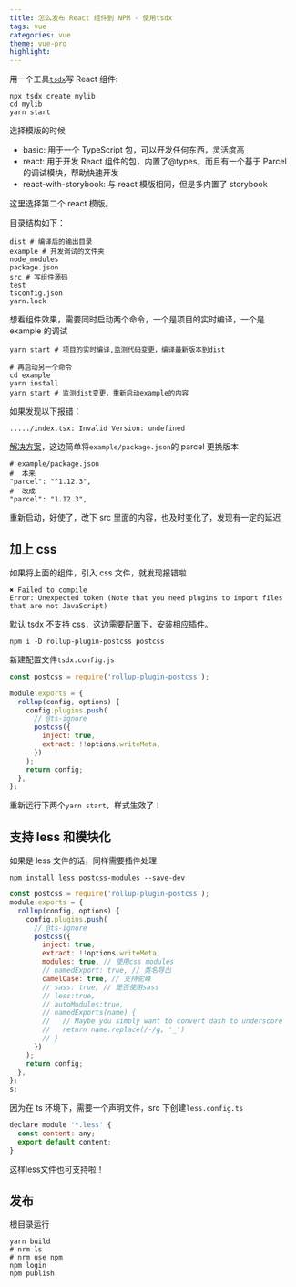 ```yaml
---
title: 怎么发布 React 组件到 NPM - 使用tsdx
tags: vue
categories: vue
theme: vue-pro
highlight:
---
```

用一个工具[`tsdx`](https://github.com/jaredpalmer/tsdx)写 React 组件:

```shell
npx tsdx create mylib
cd mylib
yarn start
```

选择模版的时候

- basic: 用于一个 TypeScript 包，可以开发任何东西，灵活度高
- react: 用于开发 React 组件的包，内置了@types，而且有一个基于 Parcel 的调试模块，帮助快速开发
- react-with-storybook: 与 react 模版相同，但是多内置了 storybook

这里选择第二个 react 模版。

目录结构如下：

```shell
dist # 编译后的输出目录
example # 开发调试的文件夹
node_modules
package.json
src # 写组件源码
test
tsconfig.json
yarn.lock
```

想看组件效果，需要同时启动两个命令，一个是项目的实时编译，一个是 example 的调试

```shell
yarn start # 项目的实时编译,监测代码变更，编译最新版本到dist

# 再启动另一个命令
cd example
yarn install
yarn start # 监测dist变更，重新启动example的内容
```

如果发现以下报错：

```shell
...../index.tsx: Invalid Version: undefined
```

[解决方案](https://github.com/jaredpalmer/tsdx/issues/980)，这边简单将`example/package.json`的 parcel 更换版本

```shell
# example/package.json
#  本来
"parcel": "^1.12.3",
#  改成
"parcel": "1.12.3",
```

重新启动，好使了，改下 src 里面的内容，也及时变化了，发现有一定的延迟

## 加上 css

如果将上面的组件，引入 css 文件，就发现报错啦

```shell
✖ Failed to compile
Error: Unexpected token (Note that you need plugins to import files that are not JavaScript)
```

默认 tsdx 不支持 css，这边需要配置下，安装相应插件。

```shell
npm i -D rollup-plugin-postcss postcss
```

新建配置文件`tsdx.config.js`

```js
const postcss = require('rollup-plugin-postcss');

module.exports = {
  rollup(config, options) {
    config.plugins.push(
      // @ts-ignore
      postcss({
        inject: true,
        extract: !!options.writeMeta,
      })
    );
    return config;
  },
};
```

重新运行下两个`yarn start`，样式生效了！

## 支持 less 和模块化

如果是 less 文件的话，同样需要插件处理

```shell
npm install less postcss-modules --save-dev
```

```js
const postcss = require('rollup-plugin-postcss');
module.exports = {
  rollup(config, options) {
    config.plugins.push(
      // @ts-ignore
      postcss({
        inject: true,
        extract: !!options.writeMeta,
        modules: true, // 使用css modules
        // namedExport: true, // 类名导出
        camelCase: true, // 支持驼峰
        // sass: true, // 是否使用sass
        // less:true,
        // autoModules:true,
        // namedExports(name) {
        //   // Maybe you simply want to convert dash to underscore
        //   return name.replace(/-/g, '_')
        // }
      })
    );
    return config;
  },
};
s;
```

因为在 ts 环境下，需要一个声明文件，src 下创建`less.config.ts`

```js
declare module '*.less' {
  const content: any;
  export default content;
}
```

这样less文件也可支持啦！

## 发布

根目录运行

```shell
yarn build
# nrm ls
# nrm use npm
npm login
npm publish
```

